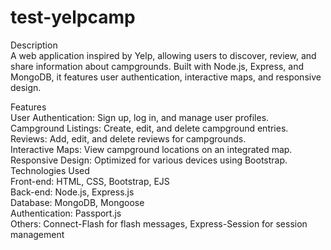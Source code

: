 ﻿# test-yelpcamp
Description <br>
A web application inspired by Yelp, allowing users to discover, review, and share information about campgrounds. Built with Node.js, Express, and MongoDB, it features user authentication, interactive maps, and responsive design.

Features <br>
User Authentication: Sign up, log in, and manage user profiles. <br>
Campground Listings: Create, edit, and delete campground entries. <br>
Reviews: Add, edit, and delete reviews for campgrounds. <br>
Interactive Maps: View campground locations on an integrated map. <br>
Responsive Design: Optimized for various devices using Bootstrap. <br>
Technologies Used <br>
Front-end: HTML, CSS, Bootstrap, EJS <br>
Back-end: Node.js, Express.js <br>
Database: MongoDB, Mongoose <br>
Authentication: Passport.js <br>
Others: Connect-Flash for flash messages, Express-Session for session management <br>
